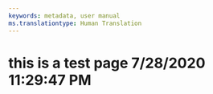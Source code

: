 ```yaml
---
keywords: metadata, user manual
ms.translationtype: Human Translation
---
```

# this is a test page 7/28/2020 11:29:47 PM